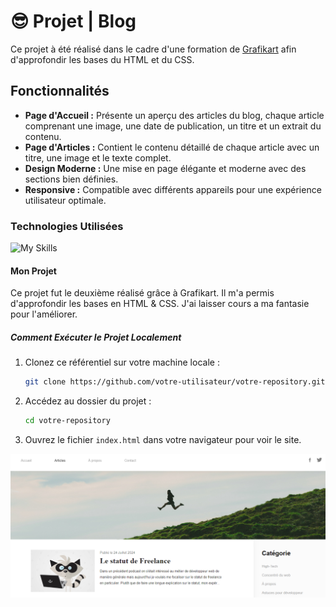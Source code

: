# :sunglasses: Projet | Blog

Ce projet à été réalisé dans le cadre d'une formation de <a href = 'https://grafikart.fr/tutoriels/tp-blog-css-1044' target = '_blank'>Grafikart</a> afin d'approfondir les bases du HTML et du CSS.

## Fonctionnalités

- **Page d'Accueil :** Présente un aperçu des articles du blog, chaque article comprenant une image, une date de publication, un titre et un extrait du contenu.
- **Page d'Articles :** Contient le contenu détaillé de chaque article avec un titre, une image et le texte complet.
- **Design Moderne :** Une mise en page élégante et moderne avec des sections bien définies.
- **Responsive :** Compatible avec différents appareils pour une expérience utilisateur optimale.

### Technologies Utilisées

![My Skills](https://skillicons.dev/icons?i=html,css)

#### Mon Projet

Ce projet fut le deuxième réalisé grâce à Grafikart. Il m'a permis d'approfondir les bases en HTML & CSS. J'ai laisser cours a ma fantasie pour l'améliorer.

##### Comment Exécuter le Projet Localement

1. Clonez ce référentiel sur votre machine locale :
   ```bash
   git clone https://github.com/votre-utilisateur/votre-repository.git
   ```
2. Accédez au dossier du projet :
   ```bash
   cd votre-repository
   ```
3. Ouvrez le fichier `index.html` dans votre navigateur pour voir le site.

![Scren1](Capture1.png)
